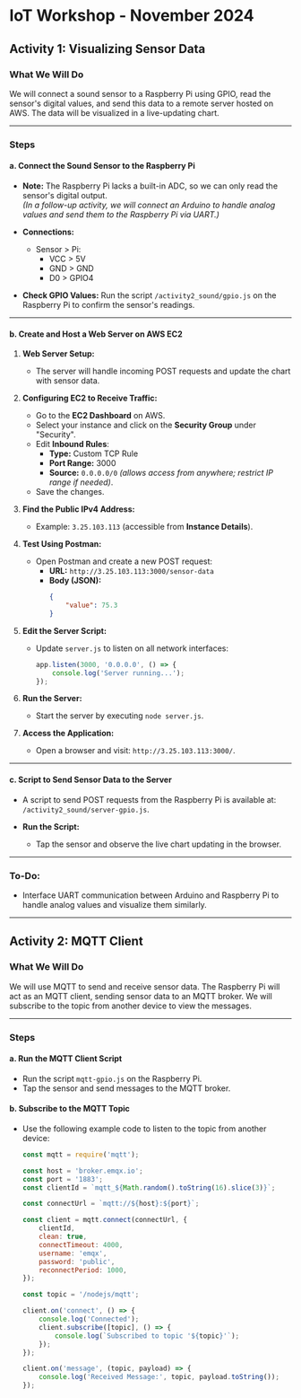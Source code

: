 # IoT Workshop - November 2024

## Activity 1: Visualizing Sensor Data

### What We Will Do
We will connect a sound sensor to a Raspberry Pi using GPIO, read the sensor's digital values, and send this data to a remote server hosted on AWS. The data will be visualized in a live-updating chart.

---

### Steps

#### a. Connect the Sound Sensor to the Raspberry Pi
- **Note:** The Raspberry Pi lacks a built-in ADC, so we can only read the sensor's digital output.  
  *(In a follow-up activity, we will connect an Arduino to handle analog values and send them to the Raspberry Pi via UART.)*
  
- **Connections:**
  - Sensor > Pi:
    - VCC > 5V
    - GND > GND
    - D0 > GPIO4

- **Check GPIO Values:**
  Run the script `/activity2_sound/gpio.js` on the Raspberry Pi to confirm the sensor's readings.

---

#### b. Create and Host a Web Server on AWS EC2
1. **Web Server Setup:**
   - The server will handle incoming POST requests and update the chart with sensor data.

2. **Configuring EC2 to Receive Traffic:**
   - Go to the **EC2 Dashboard** on AWS.
   - Select your instance and click on the **Security Group** under "Security".
   - Edit **Inbound Rules**:
     - **Type:** Custom TCP Rule
     - **Port Range:** 3000
     - **Source:** `0.0.0.0/0` *(allows access from anywhere; restrict IP range if needed)*.
   - Save the changes.

3. **Find the Public IPv4 Address:**
   - Example: `3.25.103.113` (accessible from **Instance Details**).

4. **Test Using Postman:**
   - Open Postman and create a new POST request:
     - **URL:** `http://3.25.103.113:3000/sensor-data`
     - **Body (JSON):**
       ```json
       {
           "value": 75.3
       }
       ```

5. **Edit the Server Script:**
   - Update `server.js` to listen on all network interfaces:
     ```javascript
     app.listen(3000, '0.0.0.0', () => {
         console.log('Server running...');
     });
     ```

6. **Run the Server:**
   - Start the server by executing `node server.js`.

7. **Access the Application:**
   - Open a browser and visit: `http://3.25.103.113:3000/`.

---

#### c. Script to Send Sensor Data to the Server
- A script to send POST requests from the Raspberry Pi is available at:  
  `/activity2_sound/server-gpio.js`.

- **Run the Script:**
  - Tap the sensor and observe the live chart updating in the browser.

---

### To-Do:
- Interface UART communication between Arduino and Raspberry Pi to handle analog values and visualize them similarly.

---

## Activity 2: MQTT Client

### What We Will Do
We will use MQTT to send and receive sensor data. The Raspberry Pi will act as an MQTT client, sending sensor data to an MQTT broker. We will subscribe to the topic from another device to view the messages.

---

### Steps

#### a. Run the MQTT Client Script
- Run the script `mqtt-gpio.js` on the Raspberry Pi.
- Tap the sensor and send messages to the MQTT broker.

#### b. Subscribe to the MQTT Topic
- Use the following example code to listen to the topic from another device:
  ```javascript
  const mqtt = require('mqtt');

  const host = 'broker.emqx.io';
  const port = '1883';
  const clientId = `mqtt_${Math.random().toString(16).slice(3)}`;

  const connectUrl = `mqtt://${host}:${port}`;

  const client = mqtt.connect(connectUrl, {
      clientId,
      clean: true,
      connectTimeout: 4000,
      username: 'emqx',
      password: 'public',
      reconnectPeriod: 1000,
  });

  const topic = '/nodejs/mqtt';

  client.on('connect', () => {
      console.log('Connected');
      client.subscribe([topic], () => {
          console.log(`Subscribed to topic '${topic}'`);
      });
  });

  client.on('message', (topic, payload) => {
      console.log('Received Message:', topic, payload.toString());
  });
